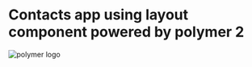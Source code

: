 # Contacts app using layout component powered by polymer 2

![polymer logo](https://www.polymer-project.org/images/logos/p-logo.png)
